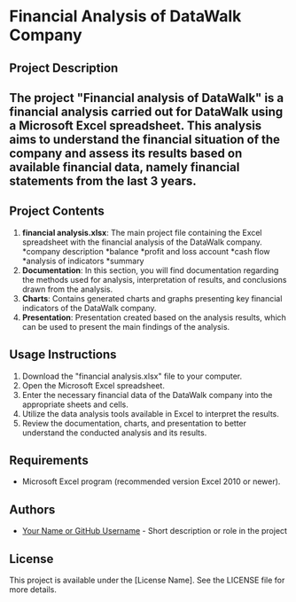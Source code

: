 # Financial Analysis of DataWalk Company

## Project Description
The project "Financial analysis of DataWalk" is a financial analysis carried out for DataWalk using a Microsoft Excel spreadsheet. This analysis aims to understand the financial situation of the company and assess its results based on available financial data, namely financial statements from the last 3 years.
---
## Project Contents
1. **financial analysis.xlsx**: The main project file containing the Excel spreadsheet with the financial analysis of the DataWalk company.
*company description
*balance
*profit and loss account
*cash flow
*analysis of indicators
*summary
3. **Documentation**: In this section, you will find documentation regarding the methods used for analysis, interpretation of results, and conclusions drawn from the analysis.
4. **Charts**: Contains generated charts and graphs presenting key financial indicators of the DataWalk company.
5. **Presentation**: Presentation created based on the analysis results, which can be used to present the main findings of the analysis.

## Usage Instructions
1. Download the "financial analysis.xlsx" file to your computer.
2. Open the Microsoft Excel spreadsheet.
3. Enter the necessary financial data of the DataWalk company into the appropriate sheets and cells.
4. Utilize the data analysis tools available in Excel to interpret the results.
5. Review the documentation, charts, and presentation to better understand the conducted analysis and its results.

## Requirements
- Microsoft Excel program (recommended version Excel 2010 or newer).

## Authors
- [Your Name or GitHub Username](link_to_github_profile) - Short description or role in the project

## License
This project is available under the [License Name]. See the LICENSE file for more details.
